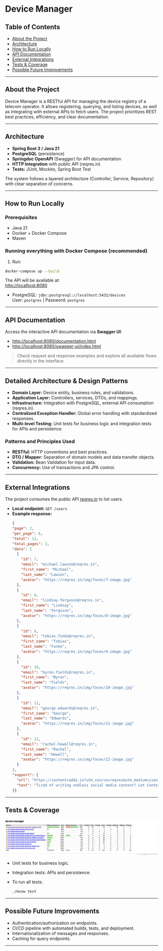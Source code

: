 # Device Manager

## Table of Contents

* [About the Project](#about-the-project)
* [Architecture](#architecture)
* [How to Run Locally](#how-to-run-locally)
* [API Documentation](#api-documentation)
* [External Integrations](#external-integrations)
* [Tests & Coverage](#tests--coverage)
* [Possible Future Improvements](#possible-future-improvements)

---

## About the Project

Device Manager is a RESTful API for managing the device registry of a telecom operator. It allows registering, querying, and listing devices, as well as integrating with external APIs to fetch users. The project prioritizes REST best practices, efficiency, and clear documentation.

---

## Architecture

* **Spring Boot 3 / Java 21**
* **PostgreSQL** (persistence)
* **Springdoc OpenAPI** (Swagger) for API documentation
* **HTTP Integration** with public API (reqres.in)
* **Tests:** JUnit, Mockito, Spring Boot Test

The system follows a layered architecture (Controller, Service, Repository) with clear separation of concerns.

---

## How to Run Locally

### Prerequisites

* Java 21
* Docker + Docker Compose
* Maven

### Running everything with Docker Compose (recommended)

1. Run:

```bash
docker-compose up --build
```

The API will be available at:  
[http://localhost:8080](http://localhost:8080)

* PostgreSQL: `jdbc:postgresql://localhost:5432/devices`  
  User: `postgres` | Password: `postgres`

---

## API Documentation

Access the interactive API documentation via **Swagger UI**:

* [http://localhost:8080/documentation.html](http://localhost:8080/documentation.html)
* [http://localhost:8080/swagger-ui/index.html](http://localhost:8080/swagger-ui/index.html)

> Check request and response examples and explore all available flows directly in the interface.

---

## Detailed Architecture & Design Patterns

* **Domain Layer:** Device entity, business rules, and validations.
* **Application Layer:** Controllers, services, DTOs, and mappings.
* **Infrastructure:** Integration with PostgreSQL, external API consumption (reqres.in).
* **Centralized Exception Handler:** Global error handling with standardized responses.
* **Multi-level Testing:** Unit tests for business logic and integration tests for APIs and persistence.

### Patterns and Principles Used

* **RESTful:** HTTP conventions and best practices.
* **DTO / Mapper:** Separation of domain models and data transfer objects.
* **Validation:** Bean Validation for input data.
* **Concurrency:** Use of transactions and JPA control.

---

## External Integrations

The project consumes the public API [reqres.in](https://reqres.in/api/users?page=2) to list users.

* **Local endpoint:** `GET /users`
* **Example response:**
  ```json
  {
  "page": 2,
  "per_page": 6,
  "total": 12,
  "total_pages": 2,
  "data": [
    {
      "id": 7,
      "email": "michael.lawson@reqres.in",
      "first_name": "Michael",
      "last_name": "Lawson",
      "avatar": "https://reqres.in/img/faces/7-image.jpg"
    },
    {
      "id": 8,
      "email": "lindsay.ferguson@reqres.in",
      "first_name": "Lindsay",
      "last_name": "Ferguson",
      "avatar": "https://reqres.in/img/faces/8-image.jpg"
    },
    {
      "id": 9,
      "email": "tobias.funke@reqres.in",
      "first_name": "Tobias",
      "last_name": "Funke",
      "avatar": "https://reqres.in/img/faces/9-image.jpg"
    },
    {
      "id": 10,
      "email": "byron.fields@reqres.in",
      "first_name": "Byron",
      "last_name": "Fields",
      "avatar": "https://reqres.in/img/faces/10-image.jpg"
    },
    {
      "id": 11,
      "email": "george.edwards@reqres.in",
      "first_name": "George",
      "last_name": "Edwards",
      "avatar": "https://reqres.in/img/faces/11-image.jpg"
    },
    {
      "id": 12,
      "email": "rachel.howell@reqres.in",
      "first_name": "Rachel",
      "last_name": "Howell",
      "avatar": "https://reqres.in/img/faces/12-image.jpg"
    }
  ],
  "support": {
    "url": "https://contentcaddy.io?utm_source=reqres&utm_medium=json&utm_campaign=referral",
    "text": "Tired of writing endless social media content? Let Content Caddy generate it for you."
  }}
  ```

---

## Tests & Coverage

![Test Coverage](src/main/resources/static/coverage.png)

* Unit tests for business logic.
* Integration tests: APIs and persistence.
* To run all tests:

  ```bash
  ./mvnw test
  ```

---

## Possible Future Improvements

* Authentication/authorization on endpoints.
* CI/CD pipeline with automated builds, tests, and deployment.
* Internationalization of messages and responses.
* Caching for query endpoints.

---